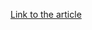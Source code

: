 [Link to the article](https://www.stigviewer.com/stig/windows_server_2008_r2_member_server/2015-06-25/finding/V-26482)
